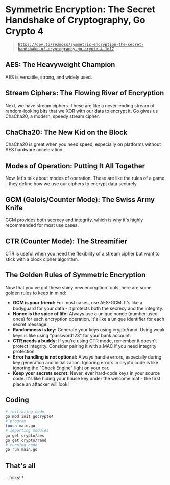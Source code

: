 # Symmetric Encryption: The Secret Handshake of Cryptography, Go Crypto 4

> [`https://dev.to/rezmoss/symmetric-encryption-the-secret-handshake-of-cryptography-go-crypto-4-1d17`](https://dev.to/rezmoss/symmetric-encryption-the-secret-handshake-of-cryptography-go-crypto-4-1d17)

## AES: The Heavyweight Champion

AES is versatile, strong, and widely used.

## Stream Ciphers: The Flowing River of Encryption

Next, we have stream ciphers. These are like a never-ending stream of random-looking bits that we XOR with our data to encrypt it. Go gives us ChaCha20, a modern, speedy stream cipher.

## ChaCha20: The New Kid on the Block

ChaCha20 is great when you need speed, especially on platforms without AES hardware acceleration.

## Modes of Operation: Putting It All Together

Now, let's talk about modes of operation. These are like the rules of a game - they define how we use our ciphers to encrypt data securely.

## GCM (Galois/Counter Mode): The Swiss Army Knife

GCM provides both secrecy and integrity, which is why it's highly recommended for most use cases.

## CTR (Counter Mode): The Streamifier

CTR is useful when you need the flexibility of a stream cipher but want to stick with a block cipher algorithm.

## The Golden Rules of Symmetric Encryption

Now that you've got these shiny new encryption tools, here are some golden rules to keep in mind:

- **GCM is your friend:** For most cases, use AES-GCM. It's like a bodyguard for your data - it protects both the secrecy and the integrity.
- **Nonce is the spice of life:** Always use a unique nonce (number used once) for each encryption operation. It's like a unique identifier for each secret message.
- **Randomness is key:** Generate your keys using crypto/rand. Using weak keys is like using "password123" for your bank account.
- **CTR needs a buddy:** If you're using CTR mode, remember it doesn't protect integrity. Consider pairing it with a MAC if you need integrity protection.
- **Error handling is not optional:** Always handle errors, especially during key generation and initialization. Ignoring errors in crypto code is like ignoring the "Check Engine" light on your car.
- **Keep your secrets secret:** Never, ever hard-code keys in your source code. It's like hiding your house key under the welcome mat - the first place an attacker will look!

## Coding

```sh
# initiating code
go mod init gocrypto4
# program
touch main.go
# importing modules
go get crypto/aes
go get crypto/rand
# running code
go run main.go 
```

## That's all

...folks!!!
